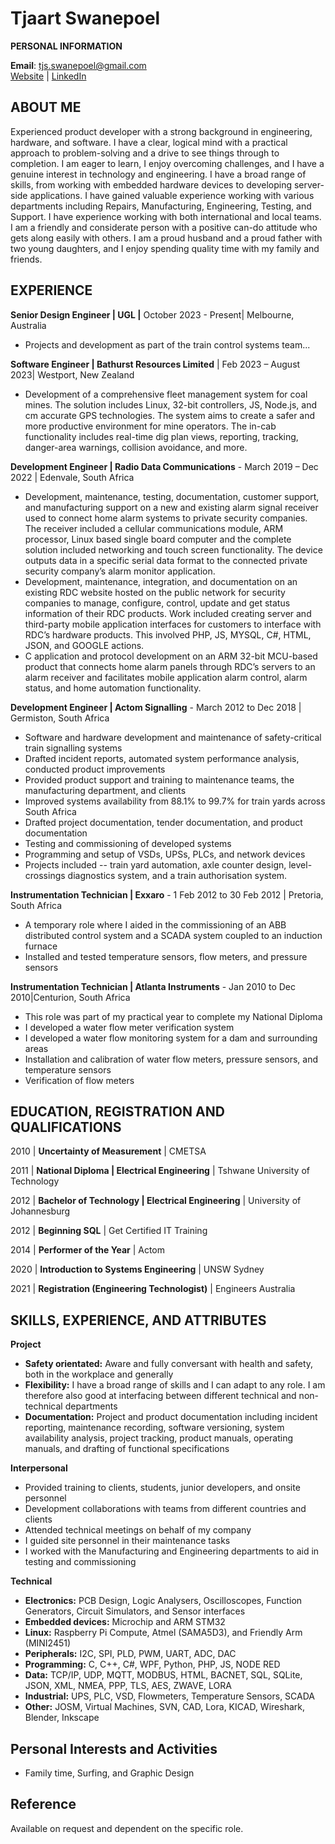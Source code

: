 # Tjaart Swanepoel

**PERSONAL INFORMATION**

**Email**: tjs.swanepoel@gmail.com  
[Website](<http://www.linkedin.com/in/tjaart-swanepoel-tsw> ) | [LinkedIn](<https://sites.google.com/view/tjaartportfolio/home>)  

## ABOUT ME 

Experienced product developer with a strong background in engineering, hardware, and software. I have a clear, logical mind with a practical approach to problem-solving and a drive to see things through to completion. I am eager to learn, I enjoy overcoming challenges, and I have a genuine interest in technology and engineering. I have a broad range of skills, from working with embedded hardware devices to developing server-side applications. I have gained valuable experience working with various departments including Repairs, Manufacturing, Engineering, Testing, and Support. I have experience working with both international and local teams. I am a friendly and considerate person with a positive can-do attitude who gets along easily with others. I am a proud husband and a proud father with two young daughters, and I enjoy spending quality time with my family and friends.

## EXPERIENCE

**Senior Design Engineer \| UGL \|** October 2023 - Present\| Melbourne, Australia 

-  Projects and development as part of the train control systems team... 

**Software Engineer \| Bathurst Resources Limited** \| Feb 2023 – August 2023\| Westport, New Zealand

-   Development of a comprehensive fleet management system for coal mines. The solution includes Linux, 32-bit controllers, JS, Node.js, and cm accurate GPS technologies. The system aims to create a safer and more productive environment for mine operators. The in-cab functionality includes real-time dig plan views, reporting, tracking, danger-area warnings, collision avoidance, and more.

**Development Engineer \| Radio Data Communications** - March 2019 – Dec 2022 \| Edenvale, South Africa

-   Development, maintenance, testing, documentation, customer support, and manufacturing support on a new and existing alarm signal receiver used to connect home alarm systems to private security companies. The receiver included a cellular communications module, ARM processor, Linux based single board computer and the complete solution included networking and touch screen functionality. The device outputs data in a specific serial data format to the connected private security company’s alarm monitor application.
-   Development, maintenance, integration, and documentation on an existing RDC website hosted on the public network for security companies to manage, configure, control, update and get status information of their RDC products. Work included creating server and third-party mobile application interfaces for customers to interface with RDC’s hardware products. This involved PHP, JS, MYSQL, C\#, HTML, JSON, and GOOGLE actions.
-   C application and protocol development on an ARM 32-bit MCU-based product that connects home alarm panels through RDC’s servers to an alarm receiver and facilitates mobile application alarm control, alarm status, and home automation functionality.

**Development Engineer \| Actom Signalling** - March 2012 to Dec 2018 \| Germiston, South Africa

-   Software and hardware development and maintenance of safety-critical train signalling systems
-   Drafted incident reports, automated system performance analysis, conducted product improvements
-   Provided product support and training to maintenance teams, the manufacturing department, and clients
-   Improved systems availability from 88.1% to 99.7% for train yards across South Africa
-   Drafted project documentation, tender documentation, and product documentation
-   Testing and commissioning of developed systems
-   Programming and setup of VSDs, UPSs, PLCs, and network devices
-   Projects included -- train yard automation, axle counter design, level-crossings diagnostics system, and a train authorisation system.

**Instrumentation Technician \| Exxaro** - 1 Feb 2012 to 30 Feb 2012 \| Pretoria, South Africa

-   A temporary role where I aided in the commissioning of an ABB distributed control system and a SCADA system coupled to an induction furnace
-   Installed and tested temperature sensors, flow meters, and pressure sensors

**Instrumentation Technician \| Atlanta Instruments** - Jan 2010 to Dec 2010\|Centurion, South Africa

-   This role was part of my practical year to complete my National Diploma
-   I developed a water flow meter verification system
-   I developed a water flow monitoring system for a dam and surrounding areas
-   Installation and calibration of water flow meters, pressure sensors, and temperature sensors
-   Verification of flow meters

## EDUCATION, REGISTRATION AND QUALIFICATIONS

2010 \| **Uncertainty of Measurement** \| CMETSA

2011 \| **National Diploma \| Electrical Engineering** \| Tshwane University of Technology

2012 \| **Bachelor of Technology \| Electrical Engineering** \| University of Johannesburg

2012 \| **Beginning SQL** \| Get Certified IT Training

2014 \| **Performer of the Year** \| Actom

2020 \| **Introduction to Systems Engineering** \| UNSW Sydney

2021 \| **Registration (Engineering Technologist)** \| Engineers Australia

## SKILLS, EXPERIENCE, AND ATTRIBUTES

**Project**

-   **Safety orientated:** Aware and fully conversant with health and safety, both in the workplace and generally
-   **Flexibility:** I have a broad range of skills and I can adapt to any role. I am therefore also good at interfacing between different technical and non-technical departments
-   **Documentation:** Project and product documentation including incident reporting, maintenance recording, software versioning, system availability analysis, project tracking, product manuals, operating manuals, and drafting of functional specifications

**Interpersonal**

-   Provided training to clients, students, junior developers, and onsite personnel
-   Development collaborations with teams from different countries and clients
-   Attended technical meetings on behalf of my company
-   I guided site personnel in their maintenance tasks
-   I worked with the Manufacturing and Engineering departments to aid in testing and commissioning

**Technical**

-   **Electronics:** PCB Design, Logic Analysers, Oscilloscopes, Function Generators, Circuit Simulators, and Sensor interfaces
-   **Embedded devices:** Microchip and ARM STM32
-   **Linux:** Raspberry Pi Compute, Atmel (SAMA5D3), and Friendly Arm (MINI2451)
-   **Peripherals:** I2C, SPI, PLD, PWM, UART, ADC, DAC
-   **Programming:** C, C++, C\#, WPF, Python, PHP, JS, NODE RED
-   **Data:** TCP/IP, UDP, MQTT, MODBUS, HTML, BACNET, SQL, SQLite, JSON, XML, NMEA, PPP, TLS, AES, ZWAVE, LORA
-   **Industrial:** UPS, PLC, VSD, Flowmeters, Temperature Sensors, SCADA
-   **Other:** JOSM, Virtual Machines, SVN, CAD, Lora, KICAD, Wireshark, Blender, Inkscape

## Personal Interests and Activities

-   Family time, Surfing, and Graphic Design

## Reference

Available on request and dependent on the specific role.
